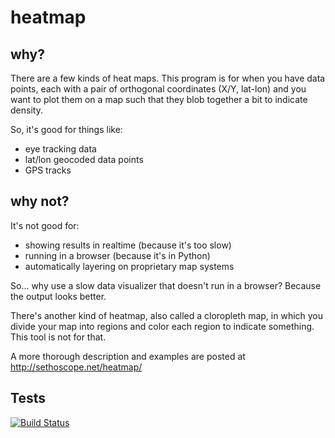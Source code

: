 # heatmap

## why?

There are a few kinds of heat maps. This program is for when you have
data points, each with a pair of orthogonal coordinates (X/Y, lat-lon)
and you want to plot them on a map such that they blob together a bit
to indicate density.

So, it's good for things like:

 - eye tracking data
 - lat/lon geocoded data points
 - GPS tracks

## why not?

It's not good for:

 - showing results in realtime (because it's too slow)
 - running in a browser (because it's in Python)
 - automatically layering on proprietary map systems

So... why use a slow data visualizer that doesn't run in a browser?
Because the output looks better.

There's another kind of heatmap, also called a cloropleth map, in
which you divide your map into regions and color each region to
indicate something.  This tool is not for that.

A more thorough description and examples are posted at
 <http://sethoscope.net/heatmap/>

## Tests

[![Build Status](https://travis-ci.org/sethoscope/heatmap.png?branch=master)](https://travis-ci.org/sethoscope/heatmap)
